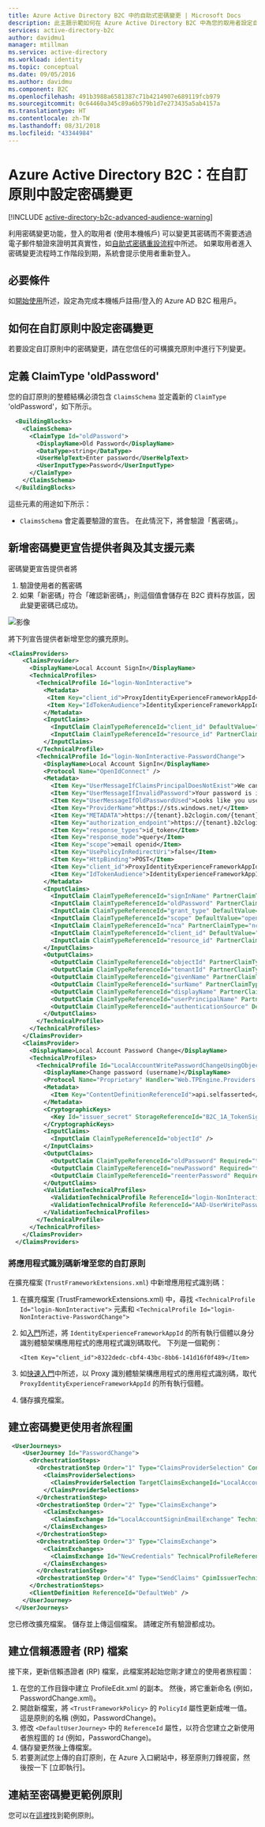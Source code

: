 ```yaml
---
title: Azure Active Directory B2C 中的自助式密碼變更 | Microsoft Docs
description: 此主題示範如何在 Azure Active Directory B2C 中為您的取用者設定自助式密碼變更。
services: active-directory-b2c
author: davidmu1
manager: mtillman
ms.service: active-directory
ms.workload: identity
ms.topic: conceptual
ms.date: 09/05/2016
ms.author: davidmu
ms.component: B2C
ms.openlocfilehash: 491b3988a6581387c71b4214907e689119fcb979
ms.sourcegitcommit: 0c64460a345c89a6b579b1d7e273435a5ab4157a
ms.translationtype: HT
ms.contentlocale: zh-TW
ms.lasthandoff: 08/31/2018
ms.locfileid: "43344984"
---
```

# <a name="azure-active-directory-b2c-configure-password-change-in-custom-policies"></a>Azure Active Directory B2C：在自訂原則中設定密碼變更  
[!INCLUDE [active-directory-b2c-advanced-audience-warning](../../includes/active-directory-b2c-advanced-audience-warning.md)]

利用密碼變更功能，登入的取用者 (使用本機帳戶) 可以變更其密碼而不需要透過電子郵件驗證來證明其真實性，如[自助式密碼重設流程](active-directory-b2c-reference-sspr.md)中所述。 如果取用者進入密碼變更流程時工作階段到期，系統會提示使用者重新登入。 

## <a name="prerequisites"></a>必要條件

如[開始使用](active-directory-b2c-get-started-custom.md)所述，設定為完成本機帳戶註冊/登入的 Azure AD B2C 租用戶。

## <a name="how-to-configure-password-change-in-custom-policy"></a>如何在自訂原則中設定密碼變更

若要設定自訂原則中的密碼變更，請在您信任的可構擴充原則中進行下列變更。 

## <a name="define-a-claimtype-oldpassword"></a>定義 ClaimType 'oldPassword'

您的自訂原則的整體結構必須包含 `ClaimsSchema` 並定義新的 `ClaimType` 'oldPassword'，如下所示。 

```XML
  <BuildingBlocks>
    <ClaimsSchema>
      <ClaimType Id="oldPassword">
        <DisplayName>Old Password</DisplayName>
        <DataType>string</DataType>
        <UserHelpText>Enter password</UserHelpText>
        <UserInputType>Password</UserInputType>
      </ClaimType>
    </ClaimsSchema>
  </BuildingBlocks>
```

這些元素的用途如下所示：

- `ClaimsSchema` 會定義要驗證的宣告。  在此情況下，將會驗證「舊密碼」。 

## <a name="add-a-password-change-claims-provider-with-its-supporting-elements"></a>新增密碼變更宣告提供者與及其支援元素

密碼變更宣告提供者將

1. 驗證使用者的舊密碼
2. 如果「新密碼」符合「確認新密碼」，則這個值會儲存在 B2C 資料存放區，因此變更密碼已成功。 

![影像](images/passwordchange.jpg)

將下列宣告提供者新增至您的擴充原則。 

```XML
<ClaimsProviders>
    <ClaimsProvider>
      <DisplayName>Local Account SignIn</DisplayName>
      <TechnicalProfiles>
        <TechnicalProfile Id="login-NonInteractive">
          <Metadata>
           <Item Key="client_id">ProxyIdentityExperienceFrameworkAppId</Item>
           <Item Key="IdTokenAudience">IdentityExperienceFrameworkAppId</Item>
          </Metadata>
          <InputClaims>
            <InputClaim ClaimTypeReferenceId="client_id" DefaultValue="ProxyIdentityExperienceFrameworkAppID" />
            <InputClaim ClaimTypeReferenceId="resource_id" PartnerClaimType="resource" DefaultValue="IdentityExperienceFrameworkAppID" />
          </InputClaims>
        </TechnicalProfile>
        <TechnicalProfile Id="login-NonInteractive-PasswordChange">
          <DisplayName>Local Account SignIn</DisplayName>
          <Protocol Name="OpenIdConnect" />
          <Metadata>
            <Item Key="UserMessageIfClaimsPrincipalDoesNotExist">We can't seem to find your account</Item>
            <Item Key="UserMessageIfInvalidPassword">Your password is incorrect</Item>
            <Item Key="UserMessageIfOldPasswordUsed">Looks like you used an old password</Item>
            <Item Key="ProviderName">https://sts.windows.net/</Item>
            <Item Key="METADATA">https://{tenant}.b2clogin.com/{tenant}.onmicrosoft.com/.well-known/openid-configuration</Item>
            <Item Key="authorization_endpoint">https://{tenant}.b2clogin.com/{tenant}.onmicrosoft.com/oauth2/token</Item>
            <Item Key="response_types">id_token</Item>
            <Item Key="response_mode">query</Item>
            <Item Key="scope">email openid</Item>
            <Item Key="UsePolicyInRedirectUri">false</Item>
            <Item Key="HttpBinding">POST</Item>
            <Item Key="client_id">ProxyIdentityExperienceFrameworkAppId</Item>
            <Item Key="IdTokenAudience">IdentityExperienceFrameworkAppId</Item>
          </Metadata>
          <InputClaims>
            <InputClaim ClaimTypeReferenceId="signInName" PartnerClaimType="username" Required="true" />
            <InputClaim ClaimTypeReferenceId="oldPassword" PartnerClaimType="password" Required="true" />
            <InputClaim ClaimTypeReferenceId="grant_type" DefaultValue="password" />
            <InputClaim ClaimTypeReferenceId="scope" DefaultValue="openid" />
            <InputClaim ClaimTypeReferenceId="nca" PartnerClaimType="nca" DefaultValue="1" />
            <InputClaim ClaimTypeReferenceId="client_id" DefaultValue="ProxyIdentityExperienceFrameworkAppID" />
            <InputClaim ClaimTypeReferenceId="resource_id" PartnerClaimType="resource" DefaultValue="IdentityExperienceFrameworkAppID" />
          </InputClaims>
          <OutputClaims>
            <OutputClaim ClaimTypeReferenceId="objectId" PartnerClaimType="oid" />
            <OutputClaim ClaimTypeReferenceId="tenantId" PartnerClaimType="tid" />
            <OutputClaim ClaimTypeReferenceId="givenName" PartnerClaimType="given_name" />
            <OutputClaim ClaimTypeReferenceId="surName" PartnerClaimType="family_name" />
            <OutputClaim ClaimTypeReferenceId="displayName" PartnerClaimType="name" />
            <OutputClaim ClaimTypeReferenceId="userPrincipalName" PartnerClaimType="upn" />
            <OutputClaim ClaimTypeReferenceId="authenticationSource" DefaultValue="localAccountAuthentication" />
          </OutputClaims>
        </TechnicalProfile>
      </TechnicalProfiles>
    </ClaimsProvider>
    <ClaimsProvider>
      <DisplayName>Local Account Password Change</DisplayName>
      <TechnicalProfiles>
        <TechnicalProfile Id="LocalAccountWritePasswordChangeUsingObjectId">
          <DisplayName>Change password (username)</DisplayName>
          <Protocol Name="Proprietary" Handler="Web.TPEngine.Providers.SelfAssertedAttributeProvider, Web.TPEngine, Version=1.0.0.0, Culture=neutral, PublicKeyToken=null" />
          <Metadata>
            <Item Key="ContentDefinitionReferenceId">api.selfasserted</Item>
          </Metadata>
          <CryptographicKeys>
            <Key Id="issuer_secret" StorageReferenceId="B2C_1A_TokenSigningKeyContainer" />
          </CryptographicKeys>
          <InputClaims>
            <InputClaim ClaimTypeReferenceId="objectId" />
          </InputClaims>
          <OutputClaims>
            <OutputClaim ClaimTypeReferenceId="oldPassword" Required="true" />
            <OutputClaim ClaimTypeReferenceId="newPassword" Required="true" />
            <OutputClaim ClaimTypeReferenceId="reenterPassword" Required="true" />
          </OutputClaims>
          <ValidationTechnicalProfiles>
            <ValidationTechnicalProfile ReferenceId="login-NonInteractive-PasswordChange" />
            <ValidationTechnicalProfile ReferenceId="AAD-UserWritePasswordUsingObjectId" />
          </ValidationTechnicalProfiles>
        </TechnicalProfile>
      </TechnicalProfiles>
    </ClaimsProvider>
  </ClaimsProviders>
```



### <a name="add-the-application-ids-to-your-custom-policy"></a>將應用程式識別碼新增至您的自訂原則

在擴充檔案 (`TrustFrameworkExtensions.xml`) 中新增應用程式識別碼：

1. 在擴充檔案 (TrustFrameworkExtensions.xml) 中，尋找 `<TechnicalProfile Id="login-NonInteractive">` 元素和 `<TechnicalProfile Id="login-NonInteractive-PasswordChange">`

2. 如[入門](active-directory-b2c-get-started-custom.md)所述，將 `IdentityExperienceFrameworkAppId` 的所有執行個體以身分識別體驗架構應用程式的應用程式識別碼取代。 下列是一個範例：

   ```
   <Item Key="client_id">8322dedc-cbf4-43bc-8bb6-141d16f0f489</Item>
   ```

3. 如[快速入門](active-directory-b2c-get-started-custom.md)中所述，以 Proxy 識別體驗架構應用程式的應用程式識別碼，取代 `ProxyIdentityExperienceFrameworkAppId` 的所有執行個體。

4. 儲存擴充檔案。



## <a name="create-a-password-change-user-journey"></a>建立密碼變更使用者旅程圖

```XML
 <UserJourneys>
    <UserJourney Id="PasswordChange">
      <OrchestrationSteps>
        <OrchestrationStep Order="1" Type="ClaimsProviderSelection" ContentDefinitionReferenceId="api.idpselections">
          <ClaimsProviderSelections>
            <ClaimsProviderSelection TargetClaimsExchangeId="LocalAccountSigninEmailExchange" />
          </ClaimsProviderSelections>
        </OrchestrationStep>
        <OrchestrationStep Order="2" Type="ClaimsExchange">
          <ClaimsExchanges>
            <ClaimsExchange Id="LocalAccountSigninEmailExchange" TechnicalProfileReferenceId="SelfAsserted-LocalAccountSignin-Email" />
          </ClaimsExchanges>
        </OrchestrationStep>
        <OrchestrationStep Order="3" Type="ClaimsExchange">
          <ClaimsExchanges>
            <ClaimsExchange Id="NewCredentials" TechnicalProfileReferenceId="LocalAccountWritePasswordChangeUsingObjectId" />
          </ClaimsExchanges>
        </OrchestrationStep>
        <OrchestrationStep Order="4" Type="SendClaims" CpimIssuerTechnicalProfileReferenceId="JwtIssuer" />
      </OrchestrationSteps>
      <ClientDefinition ReferenceId="DefaultWeb" />
    </UserJourney>
  </UserJourneys>
```

您已修改擴充檔案。 儲存並上傳這個檔案。 請確定所有驗證都成功。



## <a name="create-a-relying-party-rp-file"></a>建立信賴憑證者 (RP) 檔案

接下來，更新信賴憑證者 (RP) 檔案，此檔案將起始您剛才建立的使用者旅程圖：

1. 在您的工作目錄中建立 ProfileEdit.xml 的副本。 然後，將它重新命名 (例如，PasswordChange.xml)。
2. 開啟新檔案，將 `<TrustFrameworkPolicy>` 的 `PolicyId` 屬性更新成唯一值。 這是原則的名稱 (例如，PasswordChange)。
3. 修改 `<DefaultUserJourney>` 中的 `ReferenceId` 屬性，以符合您建立之新使用者旅程圖的 `Id` (例如，PasswordChange)。
4. 儲存變更然後上傳檔案。
5. 若要測試您上傳的自訂原則，在 Azure 入口網站中，移至原則刀鋒視窗，然後按一下 [立即執行]。




## <a name="link-to-password-change-sample-policy"></a>連結至密碼變更範例原則

您可以在[這裡](https://github.com/Azure-Samples/active-directory-b2c-custom-policy-starterpack/tree/master/scenarios/password-change)找到範例原則。 











